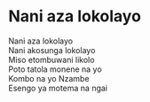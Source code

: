 # Nani aza lokolayo  

Nani aza lokolayo  
Nani akosunga lokolayo  
Miso etombuwani likolo  
Poto tatola monene na yo  
Kombo na yo Nzambe  
Esengo ya motema na ngai  
